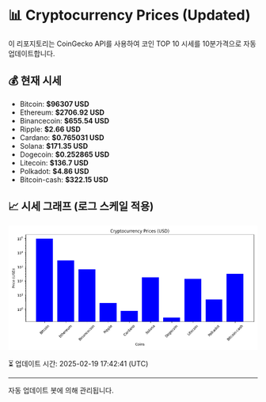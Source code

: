 
# 📊 Cryptocurrency Prices (Updated)

이 리포지토리는 CoinGecko API를 사용하여 코인 TOP 10 시세를 10분가격으로 자동 업데이트합니다.

## 💰 현재 시세
- Bitcoin: **$96307 USD**
- Ethereum: **$2706.92 USD**
- Binancecoin: **$655.54 USD**
- Ripple: **$2.66 USD**
- Cardano: **$0.765031 USD**
- Solana: **$171.35 USD**
- Dogecoin: **$0.252865 USD**
- Litecoin: **$136.7 USD**
- Polkadot: **$4.86 USD**
- Bitcoin-cash: **$322.15 USD**

## 📈 시세 그래프 (로그 스케일 적용)
![Crypto Prices](crypto_prices.png)

⏳ 업데이트 시간: 2025-02-19 17:42:41 (UTC)

---
자동 업데이트 봇에 의해 관리됩니다.
